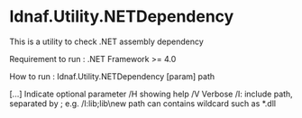 Idnaf.Utility.NETDependency
===========================
This is a utility to check .NET assembly dependency

Requirement to run : .NET Framework >= 4.0

How to run : Idnaf.Utility.NETDependency [param] path

[...] Indicate optional parameter
/H showing help
/V Verbose
/I: include path, separated by ; e.g. /I:lib;lib\new
path can contains wildcard such as *.dll